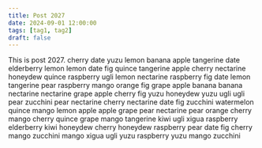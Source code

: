 ```yaml
---
title: Post 2027
date: 2024-09-01 12:00:00
tags: [tag1, tag2]
draft: false
---
```

This is post 2027.
cherry
date
yuzu
lemon
banana
apple
tangerine
date
elderberry
lemon
lemon
date
fig
quince
tangerine
apple
cherry
nectarine
honeydew
quince
raspberry
ugli
lemon
nectarine
raspberry
fig
date
lemon
tangerine
pear
raspberry
mango
orange
fig
grape
apple
banana
banana
nectarine
nectarine
grape
apple
cherry
fig
yuzu
honeydew
yuzu
ugli
ugli
pear
zucchini
pear
nectarine
cherry
nectarine
date
fig
zucchini
watermelon
quince
mango
lemon
apple
apple
grape
pear
nectarine
pear
orange
cherry
mango
cherry
quince
grape
mango
tangerine
kiwi
ugli
xigua
raspberry
elderberry
kiwi
honeydew
cherry
honeydew
raspberry
pear
date
fig
cherry
mango
zucchini
mango
xigua
ugli
yuzu
raspberry
yuzu
mango
zucchini

